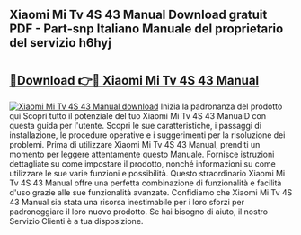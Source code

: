 ## Xiaomi Mi Tv 4S 43 Manual Download gratuit PDF - Part-snp Italiano Manuale del proprietario del servizio h6hyj

# <h2><a href="http://dfdmhz.blite.top/?on=Xiaomi+Mi+Tv+4S+43+Manual">🔗Download 👉🔴 Xiaomi Mi Tv 4S 43 Manual</a></h2>

[![Xiaomi Mi Tv 4S 43 Manual download](https://i.imgur.com/lujVjoI.png)](http://dfdmhz.blite.top/?on=Xiaomi+Mi+Tv+4S+43+Manual)
Inizia la padronanza del prodotto qui Scopri tutto il potenziale del tuo Xiaomi Mi Tv 4S 43 ManualD con questa guida per l'utente. Scopri le sue caratteristiche, i passaggi di installazione, le procedure operative e i suggerimenti per la risoluzione dei problemi. Prima di utilizzare Xiaomi Mi Tv 4S 43 Manual, prenditi un momento per leggere attentamente questo Manuale. Fornisce istruzioni dettagliate su come impostare il prodotto, nonché informazioni su come utilizzare le sue varie funzioni e possibilità. Questo straordinario Xiaomi Mi Tv 4S 43 Manual offre una perfetta combinazione di funzionalità e facilità d'uso grazie alle sue funzionalità avanzate. Confidiamo che Xiaomi Mi Tv 4S 43 Manual sia stata una risorsa inestimabile per i loro sforzi per padroneggiare il loro nuovo prodotto. Se hai bisogno di aiuto, il nostro Servizio Clienti è a tua disposizione.
